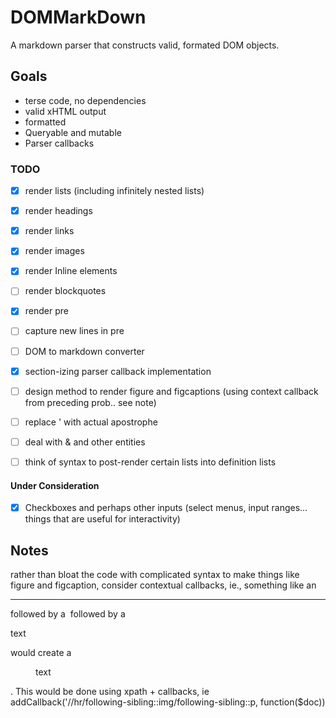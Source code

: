 # DOMMarkDown 

A markdown parser that constructs valid, formated DOM objects.


## Goals

- terse code, no dependencies
- valid xHTML output
- formatted
- Queryable and mutable
- Parser callbacks

### TODO


- [x] render lists (including infinitely nested lists)
- [x] render headings
- [x] render links
- [x] render images
- [x] render Inline elements
- [ ] render blockquotes
- [x] render pre
- [ ] capture new lines in pre
- [ ] DOM to markdown converter
- [x] section-izing parser callback implementation
- [ ] design method to render figure and figcaptions (using context callback from preceding prob.. see note)
- [ ] replace ' with actual apostrophe
- [ ] deal with & and other entities
- [ ] think of syntax to post-render certain lists into definition lists


  
#### Under Consideration
- [x] Checkboxes and perhaps other inputs (select menus, input ranges... things that are useful for interactivity)

## Notes

  rather than bloat the code with complicated syntax to make things like figure and figcaption, consider contextual callbacks, ie., something like an <hr> followed by a <img> followed by a <p>text</p> would create a <figure><img/><figcaption>text</figcaption></figure>. This would be done using xpath + callbacks, ie addCallback('//hr/following-sibling::img/following-sibling::p, function($doc))
